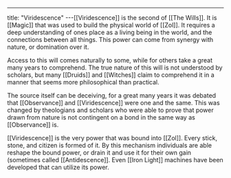 ---
title: "Viridescence"
---[[Viridescence]] is the second of [[The Wills]]. It is [[Magic]] that was used to build the physical world of [[Zol]]. It requires a deep understanding of ones place as a living being in the world, and the connections between all things. This power can come from synergy with nature, or domination over it.

Access to this will comes naturally to some, while for others take a great many years to comprehend. The true nature of this will is not understood by scholars, but many [[Druids]] and [[Witches]] claim to comprehend it in a manner that seems more philosophical than practical.

The source itself can be deceiving, for a great many years it was debated that [[Observance]] and [[Viridescence]] were one and the same. This was changed by theologians and scholars who were able to prove that power drawn from nature is not contingent on a bond in the same way as [[Observance]] is.

[[Viridescence]] is the very power that was bound into [[Zol]]. Every stick, stone, and citizen is formed of it. By this mechanism individuals are able reshape the bound power, or drain it and use it for their own gain (sometimes called [[Antidescence]]. Even [[Iron Light]] machines have been developed that can utilize its power.